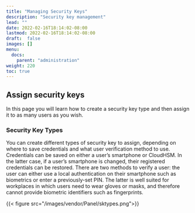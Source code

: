 ```yaml
---
title: "Managing Security Keys"
description: "Security key management"
lead: ""
date: 2022-02-16T18:14:02-08:00
lastmod: 2022-02-16T18:14:02-08:00
draft:  false
images: []
menu:
  docs:
    parent: "administration"
weight: 220
toc: true
---
```


## Assign security keys

In this page you will learn how to create a security key type and then assign it to as many users as you wish.

### Security Key Types

You can create different types of security key to assign, depending on where to save credentials and what user verification method to use. Credentials can be saved on either a user’s smartphone or CloudHSM. In the latter case, if a user’s smartphone is changed, their registered credentials can be restored.
There are two methods to verify a user: the user can either use a local authentication on their smartphone such as biometrics or enter a previously-set PIN. The latter is well suited for workplaces in which users need to wear gloves or masks, and therefore cannot provide biometric identifiers such as fingerprints.

{{< figure src="/images/vendor/Panel/sktypes.png">}}
